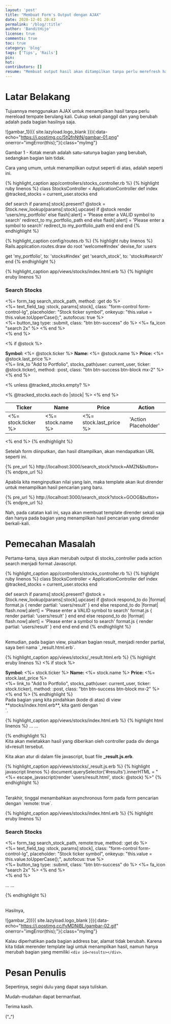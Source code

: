 ```yaml
---
layout: 'post'
title: "Membuat Form's Output dengan AJAX"
date: 2020-12-01 20:43
permalink: '/blog/:title'
author: 'BanditHijo'
license: true
comments: true
toc: true
category: 'blog'
tags: ['Tips', 'Rails']
pin:
hot:
contributors: []
resume: "Membuat output hasil akan ditampilkan tanpa perlu merefresh halaman. Tentu saja di Ruby on Rails juga dapat mengimplementasikan ini. Kita dapat menggunakan AJAX."
---
```


# Latar Belakang

Tujuannya menggunakan AJAX untuk menampilkan hasil tanpa perlu mereload tempate berulang kali. Cukup sekali panggil dan yang berubah adalah pada bagian hasilnya saja.

![gambar_1]({{ site.lazyload.logo_blank }}){:data-echo="https://i.postimg.cc/5tQfnNtN/gambar-01.png" onerror="imgError(this);"}{:class="myImg"}

<p class="img-caption">Gambar 1 - Kotak merah adalah satu-satunya bagian yang berubah, sedangkan bagian lain tidak.</p>

Cara yang umum, untuk menampilkan output seperti di atas, adalah seperti ini.

{% highlight_caption app/controllers/stocks_controller.rb %}
{% highlight ruby linenos %}
class StocksController < ApplicationController
  def index
    @tracked_stocks = current_user.stocks
  end

  def search
    if params[:stock].present?
      @stock = Stock.new_lookup(params[:stock].upcase)
      if @stock
        render 'users/my_portfolio'
      else
        flash[:alert] = 'Please enter a VALID symbol to search'
        redirect_to my_portfolio_path
      end
    else
      flash[:alert] = 'Please enter a symbol to search'
      redirect_to my_portfolio_path
    end
  end
end
{% endhighlight %}

{% highlight_caption config/routes.rb %}
{% highlight ruby linenos %}
Rails.application.routes.draw do
  root 'welcome#index'
  devise_for :users

  get 'my_portfolio', to: 'stocks#index'
  get 'search_stock', to: 'stocks#search'
end
{% endhighlight %}

{% highlight_caption app/views/stocks/index.html.erb %}
{% highlight eruby linenos %}
<h3>Search Stocks</h3>
<%= form_tag search_stock_path, method: :get do %>
  <div class="input-group">
    <%= text_field_tag :stock, params[:stock],
                       class: "form-control form-control-lg",
                       placeholder: "Stock ticker symbol",
                       onkeyup: "this.value = this.value.toUpperCase();",
                       autofocus: true %>
    <div class="input-group-append">
      <%= button_tag type: :submit, class: "btn btn-success" do %>
        <%= fa_icon "search 2x" %>
      <% end %>
    </div>
  </div>
<% end %>

<% if @stock %>
  <div class="alert alert-success">
    <div class="row d-flex justify-content-between">
      <div class="col-sm-9 align-self-center">
        <strong>Symbol: </strong><%= @stock.ticker %>
        <strong>Name: </strong><%= @stock.name %>
        <strong>Price: </strong><%= @stock.last_price %>
      </div>
      <div class="col-sm-3">
        <%= link_to "Add to Portfolio", stocks_path(user: current_user, ticker: @stock.ticker),
                    method: :post,
                    class: "btn btn-success btn-block mx-2" %>
      </div>
    </div>
  </div>
<% end %>

<% unless @tracked_stocks.empty? %>
  <table class="table table-borderless table-hover my-3">
    <thead>
      <tr>
        <th>Ticker</th>
        <th>Name</th>
        <th>Price</th>
        <th>Action</th>
      </tr>
    </thead>
    <tbody>
      <% @tracked_stocks.each do |stock| %>
        <tr>
          <td><%= stock.ticker %></td>
          <td><%= stock.name %></td>
          <td><%= stock.last_price %></td>
          <td>'Action Placeholder'</td>
        </tr>
      <% end %>
    </tbody>
  </table>
<% end %>
{% endhighlight %}

Setelah form diinputkan, dan hasil ditampilkan, akan mendapatkan URL seperti ini.

{% pre_url %}
http://localhost:3000/search_stock?stock=AMZN&button=
{% endpre_url %}

Apabila kita menginputkan nilai yang lain, maka template akan ikut dirender untuk menampilkan hasil pencarian yang baru.

{% pre_url %}
http://localhost:3000/search_stock?stock=GOOG&button=
{% endpre_url %}

Nah, pada catatan kali ini, saya akan membuat template dirender sekali saja dan hanya pada bagian yang menampilkan hasil pencarian yang dirender berkali-kali.


# Pemecahan Masalah

Pertama-tama, saya akan merubah output di stocks_controller pada action search menjadi format Javascript.

{% highlight_caption app/controllers/stocks_controller.rb %}
{% highlight ruby linenos %}
class StocksController < ApplicationController
  def index
    @tracked_stocks = current_user.stocks
  end

  def search
    if params[:stock].present?
      @stock = Stock.new_lookup(params[:stock].upcase)
      if @stock
        respond_to do |format|
          format.js { render partial: 'users/result' }
        end
      else
        respond_to do |format|
          flash.now[:alert] = 'Please enter a VALID symbol to search'
          format.js { render partial: 'users/result' }
        end
      end
    else
      respond_to do |format|
        flash.now[:alert] = 'Please enter a symbol to search'
        format.js { render partial: 'users/result' }
      end
    end
  end
end
{% endhighlight %}

<br>
Kemudian, pada bagian view, pisahkan bagian result, menjadi render partial, saya beri nama `_result.html.erb`.

{% highlight_caption app/views/stocks/_result.html.erb %}
{% highlight eruby linenos %}
<% if stock %>
  <div class="alert alert-success">
    <div class="row d-flex justify-content-between">
      <div class="col-sm-9 align-self-center">
        <strong>Symbol: </strong><%= stock.ticker %>
        <strong>Name: </strong><%= stock.name %>
        <strong>Price: </strong><%= stock.last_price %>
      </div>
      <div class="col-sm-3">
        <%= link_to "Add to Portfolio", stocks_path(user: current_user, ticker: stock.ticker),
                    method: :post,
                    class: "btn btn-success btn-block mx-2" %>
      </div>
    </div>
  </div>
<% end %>
{% endhighlight %}

<br>
Pada bagian yang kita pindahkan (kode di atas) di view **stocks/index.html.erb**, kita ganti dengan `<div id=results>`.

{% highlight_caption app/views/stocks/index.html.erb %}
{% highlight html linenos %}
...
...

<div id="results"></div>
{% endhighlight %}

<br>
Kita akan meletakkan hasil yang diberikan oleh controller pada div denga id=result tersebut.

Kita akan atur di dalam file javascript, buat file **_result.js.erb**.

{% highlight_caption app/views/stocks/_result.js.erb %}
{% highlight javascript linenos %}
document.querySelector('#results').innerHTML = "<%= escape_javascript(render 'users/result.html', stock: @stock) %>"
{% endhighlight %}

<br>
Terakhir, tinggal menambahkan asynchronous form pada form pencarian dengan `remote: true`.

{% highlight_caption app/views/stocks/index.html.erb %}
{% highlight eruby linenos %}
<h3>Search Stocks</h3>
<%= form_tag search_stock_path, remote:true, method: :get do %>
  <div class="input-group">
    <%= text_field_tag :stock, params[:stock],
                       class: "form-control form-control-lg",
                       placeholder: "Stock ticker symbol",
                       onkeyup: "this.value = this.value.toUpperCase();",
                       autofocus: true %>
    <div class="input-group-append">
      <%= button_tag type: :submit, class: "btn btn-success" do %>
        <%= fa_icon "search 2x" %>
      <% end %>
    </div>
  </div>
<% end %>

...
...

{% endhighlight %}

<br>
Hasilnya,

![gambar_2]({{ site.lazyload.logo_blank }}){:data-echo="https://i.postimg.cc/fyMDNjBL/gambar-02.gif" onerror="imgError(this);"}{:class="myImg"}

Kalau diperhatikan pada bagian address bar, alamat tidak berubah. Karena kita tidak merender template lagi untuk menampilkan hasil, namun hanya merubah bagian yang memiliki `<div id=results></div>`.



# Pesan Penulis

Sepertinya, segini dulu yang dapat saya tuliskan.

Mudah-mudahan dapat bermanfaat.

Terima kasih.

(^_^)
